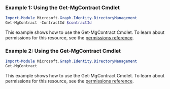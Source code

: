 ### Example 1: Using the Get-MgContract Cmdlet
```powershell
Import-Module Microsoft.Graph.Identity.DirectoryManagement
Get-MgContract -ContractId $contractId
```
This example shows how to use the Get-MgContract Cmdlet.
To learn about permissions for this resource, see the [permissions reference](/graph/permissions-reference).
### Example 2: Using the Get-MgContract Cmdlet
```powershell
Import-Module Microsoft.Graph.Identity.DirectoryManagement
Get-MgContract
```
This example shows how to use the Get-MgContract Cmdlet.
To learn about permissions for this resource, see the [permissions reference](/graph/permissions-reference).
